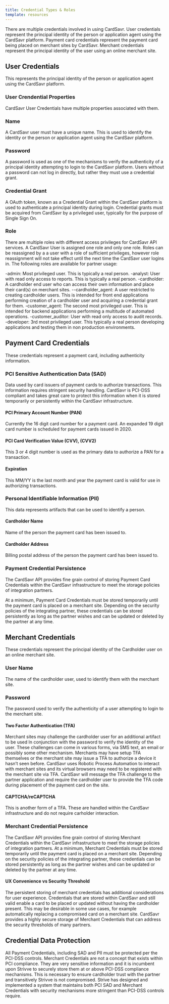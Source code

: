 ```yaml
---
title: Credential Types & Roles
template: resources
---
```


There are multiple credentials involved in using CardSavr.  User credentials represent the principal identity of the person or application agent using the CardSavr platform.  Payment card credentials represent the payment card being placed on merchant sites by CardSavr.  Merchant credentials represent the principal identity of the user using an online merchant site.

## User Credentials
This represents the principal identity of the person or application agent using the CardSavr platform.

### User Crendential Properties

CardSavr User Credentials have multiple properties associated with them.

### Name

A CardSavr user must have a unique name.  This is used to identify the identity or the person or application agent using the CardSavr platform.

### Password

A password is used as one of the mechanisms to verify the authenticity of a principal identity attempting to login to the CardSavr platform.  Users without a password can not log in directly, but rather they must use a credential grant.

### Credential Grant

A OAuth token, known as a Credential Grant within the CardSavr platform is used to authenticate a principal identity during login.  Credential grants must be acquired from CardSavr by a privileged user, typically for the purpose of Single Sign On.

### Role

There are multiple roles with different access privileges for CardSavr API services.  A CardSavr User is assigned one role and only one role.  Roles can be reassigned by a a user with a role of sufficient privileges, however role reassignment will not take effect until the next time the CardSavr user logins in.  The following roles are available for partner usage:

-admin: Most privileged user. This is typically a real person.
-analyst: User with read only access to reports. This is typically a real person.
-cardholder: A cardholder end user who can access their own information and place their card(s) on merchant sites.
--cardholder_agent: A user restricted to creating cardholder users.  This is intended for front end applications performing creation of a cardholder user and acquiring a credential grant for them.
-customer_agent: The second most privileged user.  This is intended for backend applications performing a multitude of automated operations.
-customer_auditor: User with read only access to audit records.
-developer: 3rd most privileged user. This typically a real person developing applications and testing them in non production environments.

## Payment Card Credentials

These credentials represent a payment card, including authenticity information.

### PCI Sensitive Authentication Data (SAD)
Data used by card issuers of payment cards to authorize transactions. This information requires stringent security handling. CardSavr is PCI-DSS compliant and takes great care to protect this information when it is stored temporarily or persistently within the CardSavr infrastructure.

#### PCI Primary Account Number (PAN)
Currently the 16 digit card number for a payment card.  An expanded 19 digit card number is scheduled for payment cards issued in 2020.

#### PCI Card Verification Value (CVV), (CVV2)
This 3 or 4 digit number is used as the primary data to authorize a PAN for a transaction.

#### Expiration
This MM/YY is the last month and year the payment card is valid for use in authorizing transactions.

### Personal Identifiable Information (PII)
This data represents artifacts that can be used to identify a person.

#### Cardholder Name
Name of the person the payment card has been issued to.

#### Cardholder Address
Billing postal address of the person the payment card has been issued to.

### Payment Credential Persistence 
The CardSavr API provides fine grain control of storing Payment Card Credentials within the CardSavr infrastructure to meet the storage policies of integration partners.

At a minimum, Payment Card Credentials must be stored temporarily until the payment card is placed on a merchant site.  Depending on the security policies of the integrating partner, these credentials can be stored persistently as long as the partner wishes and can be updated or deleted by the partner at any time. 

## Merchant Credentials
These credentials represent the principal identity of the Cardholder user on an online merchant site.

### User Name
The name of the cardholder user, used to identify them with the merchant site.

### Password
The password used to verify the authenticity of a user attempting to login to the merchant site.

#### Two Factor Authentication (TFA)
Merchant sites may challenge the cardholder user for an additional artifact to be used ln conjunction with the password to verify the identity of the user.  These challenges can come in various forms, via SMS text, an email or possibly some other mechanism.  Merchants may have setup TFA themselves or the merchant site may issue a TFA to authorize a device it hasn’t seen before.  CardSavr uses Robotic Process Automation to interact with merchant sites and its virtual browsers may need to be registered with the merchant site via TFA.  CardSavr will message the TFA challenge to the partner application and require the cardholder user to provide the TFA code during placement of the payment card on the site.

#### CAPTCHA/reCAPTCHA
This is another form of a TFA.  These are handled within the CardSavr infrastructure and do not require carholder interaction.

### Merchant Credential Persistence
The CardSavr API provides fine grain control of storing Merchant Credentials within the CardSavr infrastructure to meet the storage policies of integration partners. At a minimum, Merchant Credentials must be stored temporarily until the payment card is placed on a merchant site.  Depending on the security policies of the integrating partner, these credentials can be stored persistently as long as the partner wishes and can be updated or deleted by the partner at any time.

#### UX Convenience vs Security Threshold

The persistent storing of merchant credentials has additional considerations for user experience.  Credentials that are stored within CardSavr and still valid enable a card to be placed or updated without having the cardholder present.  This may be desirable in some use cases, for example automatically replacing a compromised card on a merchant site.  CardSavr provides a highly secure storage of Merchant Credentials that can address the security thresholds of many partners.

## Credential Data Protection

All Payment Credentials, including SAD and PII must be protected per the PCI-DSS controls. Merchant Credentials are not a concept that exists within PCI compliance. They are very sensitive information and it is incumbent upon Strivve to securely store them at or above PCI-DSS compliance mechanisms.  This is necessary to ensure cardholder trust with the partner and transitively Strivve is not compromised. Strive has designed and implemented a system that maintains both PCI SAD and Merchant Credentials with security mechanisms more stringent than PCI-DSS controls require.